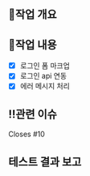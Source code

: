 ## 🫡작업 개요
<!-- 어떤 작업을 했는지 간단히 작성해주세요. -->

## 🌟작업 내용
- [x] 로그인 폼 마크업
- [x] 로그인 api 연동
- [x] 에러 메시지 처리

## ‼️관련 이슈
Closes #10

## 테스트 결과 보고
<!-- 테스트 결과나 내용 기입 -->
